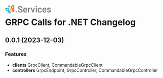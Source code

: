 # <img src="https://github.com/pip-services/pip-services/raw/master/design/Logo.png" alt="Pip.Services Logo" style="max-width:30%"> <br/> GRPC Calls for .NET Changelog

## <a name="0.0.1"></a> 0.0.1 (2023-12-03)

### Features
* **clients** GrpcClient, CommandableGrpcClient
* **controllers** GrpcEndpoint, GrpcController, CommandableGrpcController
